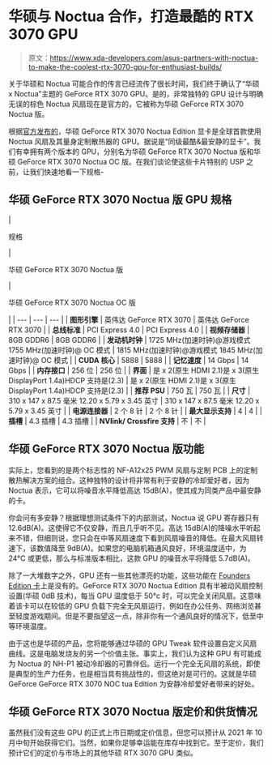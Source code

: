 # 华硕与 Noctua 合作，打造最酷的 RTX 3070 GPU

> 原文：<https://www.xda-developers.com/asus-partners-with-noctua-to-make-the-coolest-rtx-3070-gpu-for-enthusiast-builds/>

关于华硕和 Noctua 可能合作的传言已经流传了很长时间，我们终于确认了“华硕 x Noctua”主题的 GeForce RTX 3070 GPU。是的，非常独特的 GPU 设计与明确无误的棕色 Noctua 风扇现在是官方的，它被称为华硕 GeForce RTX 3070 Noctua 版。

根据[官方发布的](https://noctua.at/en/asus-and-noctua-announce-asus-geforce-rtx-3070-noctua-edition-graphics-card)，华硕 GeForce RTX 3070 Noctua Edition 显卡是全球首款使用 Noctua 风扇及其量身定制散热器的 GPU。据说是“同级最酷&最安静的显卡”。我们有幸拥有两个版本的 GPU，分别名为华硕 GeForce RTX 3070 Noctua 版和华硕 GeForce RTX 3070 Noctua OC 版。在我们谈论使这些卡片特别的 USP 之前，让我们快速地看一下规格-

## 华硕 GeForce RTX 3070 Noctua 版 GPU 规格

| 

规格

 | 

华硕 GeForce RTX 3070 Noctua 版

 | 

华硕 GeForce RTX 3070 Noctua OC 版

 |
| --- | --- | --- |
| **图形引擎** | 英伟达 GeForce RTX 3070 | 英伟达 GeForce RTX 3070 |
| **总线标准** | PCI Express 4.0 | PCI Express 4.0 |
| **视频存储器** | 8GB GDDR6 | 8GB GDDR6 |
| **发动机时钟** | 1725 MHz(加速时钟)@游戏模式 1755 MHz(加速时钟)@ OC 模式 | 1815 MHz(加速时钟)@游戏模式 1845 MHz(加速时钟)@ OC 模式 |
| **CUDA 核心** | 5888 | 5888 |
| **记忆速度** | 14 Gbps | 14 Gbps |
| **内存接口** | 256 位 | 256 位 |
| **界面** | 是 x 2(原生 HDMI 2.1)是 x 3(原生 DisplayPort 1.4a)HDCP 支持是(2.3) | 是 x 2(原生 HDMI 2.1)是 x 3(原生 DisplayPort 1.4a)HDCP 支持是(2.3) |
| **推荐 PSU** | 750 瓦 | 750 瓦 |
| **尺寸** | 310 x 147 x 87.5 毫米 12.20 x 5.79 x 3.45 英寸 | 310 x 147 x 87.5 毫米 12.20 x 5.79 x 3.45 英寸 |
| **电源连接器** | 2 个 8 针 | 2 个 8 针 |
| **最大显示支持** | 4 | 4 |
| **插槽** | 4.3 插槽 | 4.3 插槽 |
| **NVlink/ Crossfire 支持** | 不 | 不 |

## 华硕 GeForce RTX 3070 Noctua 版功能

实际上，您看到的是两个标志性的 NF-A12x25 PWM 风扇与定制 PCB 上的定制散热解决方案的组合。这种独特的设计将非常有利于安静的冷却爱好者，因为 Noctua 表示，它可以将噪音水平降低高达 15dB(A)，使其成为同类产品中最安静的卡。

你会问有多安静？根据理想测试条件下的内部测试，Noctua 说 GPU 寄存器只有 12.6dB(A)。这使得它不仅安静，而且几乎听不见。高达 15dB(A)的降噪水平听起来不错，但细则说，您只会在中等风扇速度下看到风扇噪音的降低。在最大风扇转速下，该数值降至 9dB(A)。如果您的电脑机箱通风良好，环境温度适中，为 24°C 或更低，那么与标准版本相比，这款 GPU 的噪音水平将降低 5.7dB(A)。

除了一大堆数字之外，GPU 还有一些其他漂亮的功能，这些功能在 [Founders Edition 卡](https://www.xda-developers.com/nvidia-rtx-3080ti-3070ti-launch/)上是没有的。GeForce RTX 3070 Noctua Edition 具有半被动风扇控制设置(华硕 0dB 技术)，每当 GPU 温度低于 50°c 时，可以完全关闭风扇。这意味着该卡可以在较低的 GPU 负载下完全无风扇运行，例如在办公任务、网络浏览甚至轻度游戏期间。但是不要指望这一点，除非你有一个通风良好的情况下，低至中等环境温度。

由于这也是华硕的产品，您将能够通过华硕的 GPU Tweak 软件设置自定义风扇曲线。这是电脑发烧友的另一个价值主张。事实上，我们认为这种 GPU 有可能成为 Noctua 的 NH-P1 被动冷却器的可靠伴侣。运行一个完全无风扇的系统，即使是典型的生产力任务，也是相当具有挑战性的，但这绝对是可行的。这就是华硕 GeForce GeForce RTX 3070 NOC tua Edition 为安静冷却爱好者带来的好处。

## 华硕 GeForce RTX 3070 Noctua 版定价和供货情况

虽然我们没有这些 GPU 的正式上市日期或定价信息，但您可以预计从 2021 年 10 月中旬开始获得它们。当然，如果你足够幸运能在库存中找到它。至于定价，我们预计它们的定价与市场上的其他华硕 RTX 3070 GPU 类似。
